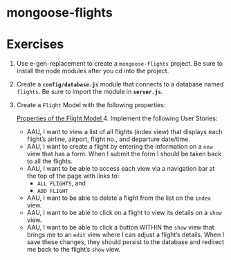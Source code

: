 # mongoose-flights
# Exercises

1. Use e-gen-replacement to create a `mongoose-flights` project. Be sure to install the node modules after you cd into the project.
2. Create a **`config/database.js`** module that connects to a database named `flights`. Be sure to import the module in **`server.js`**.
3. Create a `Flight` Model with the following properties:
    
    [Properties of the Flight Model  ](https://www.notion.so/d8d57b4b82ba421ba6f0f3913cbe05b7)
    4. Implement the following User Stories:
    - AAU, I want to view a list of all flights (index view) that displays each flight’s airline, airport, flight no., and departure date/time.
    - AAU, I want to create a flight by entering the information on a `new` view that has a form. When I submit the form I should be taken back to all the flights.
    - AAU, I want to be able to access each view via a navigation bar at the top of the page with links to:
        - `ALL FLIGHTS`, and
        - `ADD FLIGHT`
    - AAU, I want to be able to delete a flight from the list on the `index` view.
    - AAU, I want to be able to click on a flight to view its details on a `show` view.
    - AAU, I want to be able to click a button WITHIN the `show` view that brings me to an `edit` view where I can adjust a flight’s details.  When I save these changes, they should persist to the database and redirect me back to the flight’s `show` view.